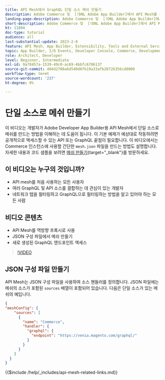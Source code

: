 ```yaml
---
title: API Mesh에서 GraphQL 단일 소스 메쉬 만들기
description: Adobe Commerce 및  [!DNL Adobe App Builder]에서 API Mesh를 사용하는 방법을 알아봅니다. 소스가 하나인 메쉬를 만드는 방법에 대해 알아봅니다.
landing-page-description: Adobe Commerce 및  [!DNL Adobe App Builder]에서 API Mesh를 사용하는 방법을 알아봅니다. 소스가 하나인 메쉬를 만드는 방법에 대해 알아봅니다.
short-description: Adobe Commerce 및  [!DNL Adobe App Builder]에서 API Mesh를 사용하는 방법을 알아봅니다. 소스가 하나인 메쉬를 만드는 방법에 대해 알아봅니다.
kt: 11804
doc-type: tutorial
audience: all
last-substantial-update: 2023-2-8
feature: API Mesh, App Builder, Extensibility, Tools and External Services, Backend Development
topic: App Builder, I/O Events, Developer Console, Commerce, Development, Integrations
role: Architect, Developer
level: Beginner, Intermediate
exl-id: 9a78457a-1539-49c0-ac69-4bbfc6786137
source-git-commit: 404d2708a6d540d6fb19a33afb20726356cd8000
workflow-type: tm+mt
source-wordcount: '237'
ht-degree: 0%

---
```


# 단일 소스로 메쉬 만들기

이 비디오는 개발자가 Adobe Developer App Builder용 API Mesh에서 단일 소스로 메쉬를 만드는 방법을 이해하는 데 도움이 됩니다. 이 기본 예제가 예상대로 작동하려면 공개적으로 액세스할 수 있는 API 또는 GraphQL 끝점이 필요합니다. 이 비디오에서는 Commerce 인스턴스에 사용할 간단한 `mesh.json` 파일을 만드는 방법도 설명합니다. 자세한 내용과 코드 샘플을 보려면 [메쉬 만들기](https://developer.adobe.com/graphql-mesh-gateway/gateway/create-mesh/#create-a-mesh-1){target="_blank"}를 방문하세요.

## 이 비디오는 누구의 것입니까?

* API mesh를 처음 사용하는 모든 사용자
* 여러 GraphQL 및 API 소스를 결합하는 데 관심이 있는 개발자
* 네트워크 탭을 필터링하고 GraphQL으로 필터링하는 방법을 알고 있어야 하는 모든 사람

## 비디오 콘텐츠

* API Mesh를 역방향 프록시로 사용
* JSON 구성 파일에서 메쉬 만들기
* 새로 생성된 GraphQL 엔드포인트 액세스

>[!VIDEO](https://video.tv.adobe.com/v/3419722?quality=12&learn=on&captions=kor)

## JSON 구성 파일 만들기

API Mesh는 JSON 구성 파일을 사용하여 소스 핸들러를 정의합니다. JSON 파일에는 메쉬의 소스가 포함된 `sources` 배열이 포함되어 있습니다. 다음은 단일 소스가 있는 메쉬의 예입니다.

```json
{
"meshConfig": {
    "sources": [
      {
        "name": "Commerce",
        "handler": {
          "graphql": {
            "endpoint": "https://venia.magento.com/graphql/"
          }
        }
      }
    ]
  }
}
```

{{$include /help/_includes/api-mesh-related-links.md}}
